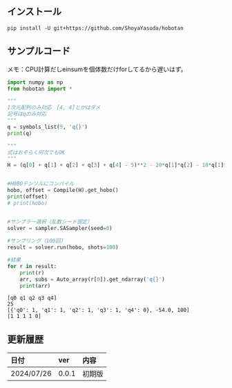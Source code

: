 ## インストール
```
pip install -U git+https://github.com/ShoyaYasuda/hobotan
```

## サンプルコード

メモ：CPU計算だしeinsumを個体数だけforしてるから遅いはず。

```python
import numpy as np
from hobotan import *

"""
1次元配列のみ対応　[4, 4]とかはダメ
記号はqのみ対応
"""
q = symbols_list(5, 'q{}')
print(q)

"""
式はおそらく何次でもOK
"""
H = (q[0] + q[1] + q[2] + q[3] + q[4] - 5)**2 - 20*q[1]*q[2] - 10*q[1]*q[2]*q[3] + 5*q[1]*q[2]*q[3]*q[4]


#HOBOテンソルにコンパイル
hobo, offset = Compile(H).get_hobo()
print(offset)
# print(hobo)


#サンプラー選択（乱数シード固定）
solver = sampler.SASampler(seed=0)
            
#サンプリング（100回）
result = solver.run(hobo, shots=100)

#結果
for r in result:
    print(r)
    arr, subs = Auto_array(r[0]).get_ndarray('q{}')
    print(arr)
```
```
[q0 q1 q2 q3 q4]
25
[{'q0': 1, 'q1': 1, 'q2': 1, 'q3': 1, 'q4': 0}, -54.0, 100]
[1 1 1 1 0]
```

## 更新履歴
|日付|ver|内容|
|:---|:---|:---|
|2024/07/26|0.0.1|初期版|

